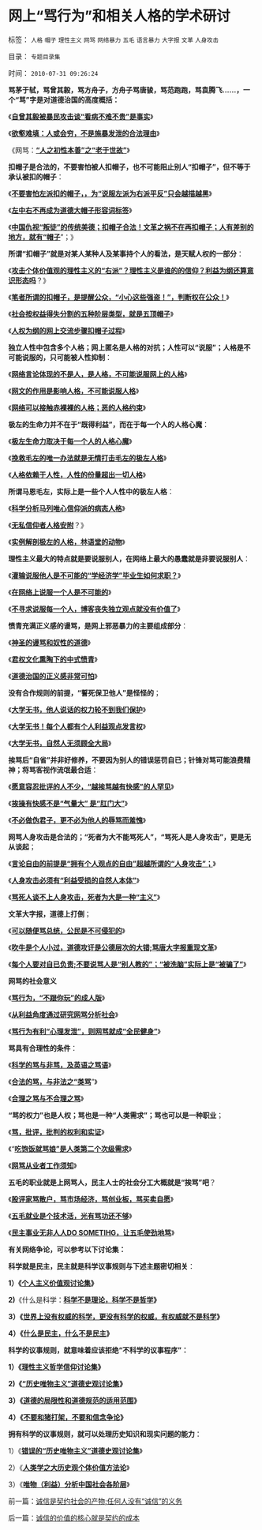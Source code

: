 # 网上“骂行为”和相关人格的学术研讨

标签： `人格` `帽子` `理性主义` `网骂` `网络暴力` `五毛` `语言暴力` `大字报` `文革` `人身攻击` 

目录： `专题目录集`

时间： `2010-07-31 09:26:24`

**骂茅于轼，骂曾其毅，骂方舟子，方舟子骂唐骏，骂范跑跑，骂袁腾飞……，一个“骂”字是对道德治国的高度概括：**

《[**自曾其毅被暴民攻击谈“看病不难不贵”是事实**](../../../2008/2/24/自曾其毅被暴民攻击谈“看病不难不贵”是事实.md)》

《[**欲壑难填：人或会穷，不是施暴发泄的合法理由**](../../../2008/2/24/欲壑难填：人或会穷，不是施暴发泄的合法理由.md)》

《网骂：[**“人之初性本善”之“老于世故”**](../../../2008/9/4/“人之初性本善”之“老于世故”.md)》



**扣帽子是合法的，不要害怕被人扣帽子，也不可能阻止别人“扣帽子”，但不等于承认被扣的帽子**：

《[**不要害怕左派扣的帽子，，为“说服左派为右派平反”只会越描越黑**](../../../2009/7/27/可爱右派越辩越黑.md)》

《[**左中右不再成为道德大帽子形容词标签**](http://blog.sina.com.cn/s/blog_5563a64d0100ccx7.html)》

《[**中国仇视“叛徒”的传统美德；扣帽子合法！文革之祸不在再扣帽子；人有差别的地方，就有“帽子**](../../../2010/6/1/文革之祸不在于扣帽子;有人的地方就有帽子.md)”；》

**所谓“扣帽子”就是对某人某种人及某事持个人的看法，是天赋人权的一部分**：

《[**攻击个体价值观的理性主义的“右派”？理性主义是谁的的信仰？利益为纲还算意识形态吗**](../../../2010/6/25/唯利是图就不可能是意识形态.md)？》

《[**笔者所谓的扣帽子，是提醒公众，“小心这些强盗！”，判断权在公众！**](../../../2010/4/14/不相信党和政府，就要相信人民和民主.md)》

《[**社会按权益得失分割的五种阶层类型，就是五顶帽子**](../../../2009/8/14/中国社会按权益得失分割的五种阶层类型.md)》

《[**人权为纲的网上交流步骤扣帽子过程**](../../../2010/3/3/人权为纲的网上交流步骤.md)》

**独立人性中包含多个人格；网上匿名是人格的对抗；人性可以“说服”；人格是不可能说服的，只可能被人性抑制**：

《[**网络言论体现的不是人，是人格，不可能说服网上的人格**](../../../2009/7/24/网络言论体现的不是人，是人格.md)》

《[**网文的作用是影响人格，不可能说服人格**](../../../2009/7/25/网文的作用是影响人格.md)》

《[**网络可以接触赤裸裸的人格；恶的人格约束**](../../../2010/5/27/网络可以接触赤裸裸的恶性人格.md)》

**极左的生命力并不在于“既得利益”，而在于每一个人的人格心魔**：

《[**极左生命力取决于每一个人的人格心魔**](../../../2009/7/26/极左生命力取决于右派的人格心魔.md)》

《[**挽救毛左的唯一办法就是无情打击毛左的极左人格**](http://cid-36d976e82bb7123d.spaces.live.com/blog/cns!36D976E82BB7123D!1233.entry)》

《[**人格依赖于人性，人性的份量超出一切人格**](../../../2010/1/13/“人性”的份量超越一切意识形态.md)》

**所谓马恩毛左，实际上是一些个人人性中的极左人格**：

《[**科学分析马列唯心信仰派的病态人格**](../../../2009/7/26/科学分析唯心信仰者的病态人格.md)》

《[**无私信仰者人格安附**](../../../2009/6/26/无私信仰者人格安附？.md)？》

《[**实例解剖极左的人格，林语堂的动物**](../../../2009/2/2/实例解剖极左的人格认知误区.md)》

**理性主义最大的特点就是要说服别人，在网络上最大的愚蠢就是非要说服别人**：

《[**灌输说服他人是不可能的“学经济学”毕业生如何求职？**](../../../2010/1/7/“学经济学”毕业生如何求职？.md)》

《[**在网络上说服一个人是不可能的**](../../../2009/7/1/死者为大之唯心和死了的主义.md)》

《[**不寻求说服每一个人，博客丧失独立观点就没有价值了**](http://www.daifumd.com/_daifumd/blog/%E5%8D%9A%E5%AE%A2%E5%AA%9A%E4%BF%97%E4%B8%A7%E5%A4%B1%E7%8B%AC%E7%AB%8B%E8%A7%82%E7%82%B9%E5%B0%B1%E6%B2%A1%E6%9C%89%E4%BB%B7%E5%80%BC%E4%BA%86)》

**愤青充满正义感的谩骂，是网上邪恶暴力的主要组成部分**：

《[**神圣的谩骂和奴性的道德**](../../../2009/4/12/神圣的愤怒谩骂和奴性的道德.md)》

《[**君权文化熏陶下的中式愤青**](../../../2008/8/23/君权文化熏陶下的中式愤青.md)》

《[**道德治国的正义感非常可怕**](http://www.daifumd.com/_daifumd/blog/%E6%AD%A3%E4%B9%89%E6%84%9F%E4%B9%9F%E5%8F%AF%E4%BB%A5%E5%8F%98%E5%BE%97%E9%9D%9E%E5%B8%B8%E5%8F%AF%E6%80%95)》

**没有合作规则的前提，“誓死保卫他人”是怪怪的**；

《[**大学无书，他人说话的权力轮不到我们保护**](http://www.daifumd.com/_daifumd/blog/%E4%BB%96%E4%BA%BA%E8%AF%B4%E8%AF%9D%E7%9A%84%E6%9D%83%E5%8A%9B%E8%BD%AE%E4%B8%8D%E5%88%B0%E6%88%91%E4%BB%AC%E8%AA%93%E6%AD%BB%E4%BF%9D%E6%8A%A4)》

《[**大学无书！每个人都有个人利益观点发言权**](../../../2009/3/24/大学无书！每个人都有个人利益观点发言权.md)》

《[**大学无书，自然人无须顾全大局**](http://blog.sina.com.cn/s/blog_5563a64d0100cfes.html)》

**挨骂后“自省”并非好修养，不要因为别人的错误惩罚自已；针锋对骂可能浪费精神；将骂客视作流氓最合适**：

《[**愿意容忍批评的人不少，“越挨骂越有快感”的人罕见**](../../../2010/7/22/想学会批评，就不要发泄.md)》

《[**挨操有快感不是“气量大” 是“肛门大”**](../../../2010/7/22/气量大是屁眼大吗？上证综指的传统阻力.md)》

《[**不必做伪君子，更不必为他人的辱骂而羞愧**](../../../2009/6/12/君子不是伪君子，不做道德先生.md)》



**网骂人身攻击是合法的；“死者为大不能骂死人”，“骂死人是人身攻击”，更是无从谈起**；

《[**言论自由的前提是“拥有个人观点的自由”超越所谓的“人身攻击”；**](http://blog.sina.com.cn/s/blog_5563a64d0100ii11.html)》

《[**人身攻击必须有“利益受损的自然人本体”**](../../../2010/5/17/袁腾飞绝没有人身攻击却遭毛派人身攻击.md)》

《[**骂死人谈不上人身攻击，死者为大是一种“主义”**](../../../2009/7/1/死者为大之唯心和死了的主义.md)》



**文革大字报，道德上打倒**；

《[**可以随便骂总统，公民是不可侵犯的**](../../../2010/7/23/疑过从有得廉政，疑罪从无保平安.md)》

《[**吹牛是个人小过，道德攻讦是公德层次的大错;骂唐大字报重现文革**](../../../2010/7/22/唐骏吹牛是小过，文革攻讦是大错.md)》

《[**每个人要对自已负责;不要说骂人是“别人教的”；“被洗脑”实际上是“被骗了”**](../../../2010/7/22/每个人要对自已负责，就要对自已的愚蠢轻信负责；.md)》



**网骂的社会意义**

《[**骂行为，“不跟你玩”的成人版**](../../../2009/6/10/骂行为，“不跟你玩”的成人版.md)》

《[**从利益角度通过研究网骂分析社会**](../../../2009/7/8/从利益角度通过研究网骂分析社会.md)》

《[**骂行为有利“心理发泄”，则网骂就成“全民健身”**](../../../2009/6/7/网骂行为的全民健身价值.md)》



**骂具有合理性的条件**：

《[**科学的骂与非骂，及英语之骂语**](../../../2009/5/31/科学的骂与非骂和英语的骂.md)》

《[**合法的骂，与非法之“类骂**](../../../2009/7/7/骂行为之合法骂，非法之“类骂”.md)”》

《[**合理之骂与不合理之骂**](../../../2009/7/7/合理不合理之骂与批评，批判.md)》

**“骂的权力”也是人权；骂也是一种“人类需求”；骂也可以是一种职业**；

《[**骂，批评，批判的权利和实证**](../../../2009/7/8/骂，批评，批判的权利和实证.md)》

《“[**吃饱饭就骂娘”是人类第二个次级需求**](../../../2009/11/8/“吃饱饭就骂娘”是人类第二个次级需求.md)》

《[**网骂从业者工作须知**](../../../2009/7/25/网骂从业者须知.md)》



**五毛的职业就是上网骂人，民主人士的社会分工大概就是“挨骂”吧**？

《[**股评家骂散户，骂市场经济，骂创业板，骂买卖自愿**](../../../2010/7/1/股评家骂散户，骂市场经济，骂创业板，骂买卖自愿.md)》

《[**五毛就业是个技术活，光有骂功还不够**](../../../2010/1/13/五毛就业是个技术活.md)》

《[**民主事业无非人人DO SOMETIHG，让五毛使劲地骂**](../../../2010/1/10/民主事业无非人人DOSOMETIHG.md)》

**有关网络争论，可以参考以下讨论集：**



**科学就是民主，民主就是科学议事规则与下述主题密切相关**：

**1）《**[**个人主义价值观讨论集**](../../../2010/5/21/个人主义价值观讨论目录集.md)**》**

**2)**《什么是科学：[**科学不是理论，科学不是哲学**](../../../2009/12/22/什么是科学？科学实证性和理论和哲学.md)**》**

**3）《**[**世界上没有权威的科学，更没有科学的权威，有权威就不是科学**](../../../2010/1/10/科学的权威和权威的“科学”.md)**》**

**4）《[什么是民主，什么不是民主](../../../2009/10/27/讨论集：什么是democracy？什么不是？.md)》**



**科学的议事规则，就意味着应该拒绝“不科学的议事程序”：**

**1）《**[**理性主义哲学信仰讨论集**](../../../2010/5/28/理性主义哲学信仰讨论集.md)**》**

**2)《**[**“历史唯物主义”道德史观讨论集**](../../../2010/6/6/“历史唯物主义”道德史观讨论集.md)**》**

**3）《**[**道德的局限性和道德规范的适用范围**](../../../2009/11/19/道德的局限性和道德规范的适用范围.md)**》**

**4）《**[**不要和猪打架，不要和信念争论**](../../../2009/12/14/和猪打架，和信念争论（不是信仰）.md)**》**

**拥有科学的议事规则，就可以处理历史知识和现实问题的能力**：

1）《[**错误的“历史唯物主义”道德史观讨论集**](../../../2010/6/6/“历史唯物主义”道德史观讨论集.md)》

2）《[**人类学之大历史观个体价值方法论**](../../../2010/6/12/人类学之大历史观个体价值方法论.md)》

3）《[**唯物（利益）分析中国社会各阶层**](../../../2009/7/21/唯物分析社会各阶层利益立场.md)》



前一篇：[诚信是契约社会的产物;任何人没有“诚信”的义务](../../../2010/7/31/诚信是契约社会的产物;任何人没有“诚信”的义务.md)

后一篇：[诚信的价值的核心就是契约的成本](../../../2010/7/31/诚信的价值的核心就是契约的成本.md)
